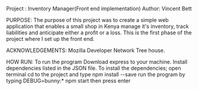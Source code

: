 Project : Inventory Manager(Front end implementation)
Author: Vincent Bett

PURPOSE:
	The purpose of this project was to create a simple web application that enables a 
	small shop in Kenya manage it's inventory, track liabilities and anticipate either a 
	profit or a loss.
	This is the first phase of the project where I set up the front end.
	
ACKNOWLEDGEMENTS:
	Mozilla Developer Network
	Tree house.
		

HOW RUN:
	To run the program
		Download express to your machine.
		Install dependencies listed in the JSON file.
			To install the dependencies;
				open terminal 
				cd to the project and type
					npm install <Dependency name> --save
			run the program by typing 
					DEBUG=bunny:* npm start
			then press enter
			
	
		
	

